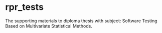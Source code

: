 # rpr_tests
The supporting materials to diploma thesis with subject: Software Testing Based on Multivariate Statistical Methods.
